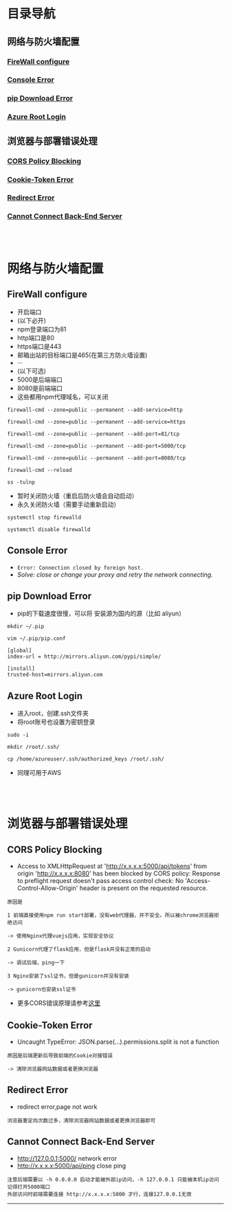 <br>

# 目录导航

## 网络与防火墙配置

### [FireWall configure](#firewall-configure-1)

### [Console Error](#console-error-1)

### [pip Download Error](#pip-download-error-1)

### [Azure Root Login](#azure-root-login-1)

## 浏览器与部署错误处理

### [CORS Policy Blocking](#cors-policy-blocking-1)

### [Cookie-Token Error](#cookie-token-error-1)

### [Redirect Error](#redirect-error-1)

### [Cannot Connect Back-End Server](#cannot-connect-back-end-server-1)

<br><br>

# 网络与防火墙配置

## FireWall configure
- 开启端口
- (以下必开)
- npm登录端口为81
- http端口是80
- https端口是443
- 邮箱出站的目标端口是465(在第三方防火墙设置)
- ···
- (以下可选)
- 5000是后端端口
- 8080是前端端口
- 这些都用npm代理域名，可以关闭
```
firewall-cmd --zone=public --permanent --add-service=http

firewall-cmd --zone=public --permanent --add-service=https

firewall-cmd --zone=public --permanent --add-port=81/tcp

firewall-cmd --zone=public --permanent --add-port=5000/tcp

firewall-cmd --zone=public --permanent --add-port=8080/tcp

firewall-cmd --reload

ss -tulnp
```

- 暂时关闭防火墙（重启后防火墙会自动启动）
- 永久关闭防火墙（需要手动重新启动）
```
systemctl stop firewalld

systemctl disable firewalld
```

## Console Error
- `Error: Connection closed by foreign host. `
- *Solve: close or change your proxy and retry the network connecting.*

## pip Download Error
- pip的下载速度很慢，可以将 安装源为国内的源（比如 aliyun）
```
mkdir ~/.pip

vim ~/.pip/pip.conf
```

```
[global]
index-url = http://mirrors.aliyun.com/pypi/simple/

[install]
trusted-host=mirrors.aliyun.com
```

## Azure Root Login
- 进入root，创建.ssh文件夹
- 将root账号也设置为密钥登录
```
sudo -i

mkdir /root/.ssh/

cp /home/azureuser/.ssh/authorized_keys /root/.ssh/
```

- 同理可用于AWS

<br><br>

# 浏览器与部署错误处理

## CORS Policy Blocking
- Access to XMLHttpRequest at 'http://x.x.x.x:5000/api/tokens' from origin 'http://x.x.x.x:8080' has been blocked by CORS policy: Response to preflight request doesn't pass access control check: No 'Access-Control-Allow-Origin' header is present on the requested resource.
```
原因是

1 前端直接使用npm run start部署，没有web代理器，并不安全。所以被chrome浏览器拒绝访问

-> 使用Nginx代理vuejs应用，实现安全协议

2 Gunicorn代理了flask应用，但是flask并没有正常的启动

-> 调试后端，ping一下

3 Nginx安装了ssl证书，但是gunicorn并没有安装

-> gunicorn也安装ssl证书
```

- 更多CORS错误原理请参考[这里](https://blog.huli.tw/2021/02/19/cors-guide-1/)

## Cookie-Token Error
- Uncaught TypeError: JSON.parse(...).permissions.split is not a function
```
原因是后端更新后导致前端的Cookie对接错误

-> 清除浏览器网站数据或者更换浏览器
```

## Redirect Error
- redirect error,page not work
```
浏览器重定向次数过多，清除浏览器网站数据或者更换浏览器即可
```

## Cannot Connect Back-End Server
- http://127.0.0.1:5000/ network error
- http://x.x.x.x:5000/api/ping close ping
```
注意后端需要以 -h 0.0.0.0 启动才能被外部ip访问，-h 127.0.0.1 只能被本机ip访问
记得打开5000端口
外部访问时前端需要连接 http://x.x.x.x:5000 才行，连接127.0.0.1无效
```
---